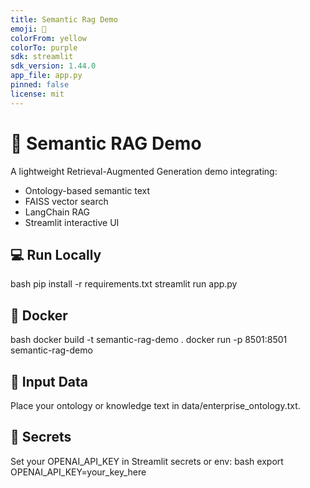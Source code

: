 ```yaml
---
title: Semantic Rag Demo
emoji: 🦀
colorFrom: yellow
colorTo: purple
sdk: streamlit
sdk_version: 1.44.0
app_file: app.py
pinned: false
license: mit
---
```


# 🧠 Semantic RAG Demo

A lightweight Retrieval-Augmented Generation demo integrating:
- Ontology-based semantic text
- FAISS vector search
- LangChain RAG
- Streamlit interactive UI

## 💻 Run Locally

bash
pip install -r requirements.txt
streamlit run app.py


## 🐳 Docker

bash
docker build -t semantic-rag-demo .
docker run -p 8501:8501 semantic-rag-demo


## 📂 Input Data

Place your ontology or knowledge text in data/enterprise_ontology.txt.

## 🔐 Secrets

Set your OPENAI_API_KEY in Streamlit secrets or env:
bash
export OPENAI_API_KEY=your_key_here